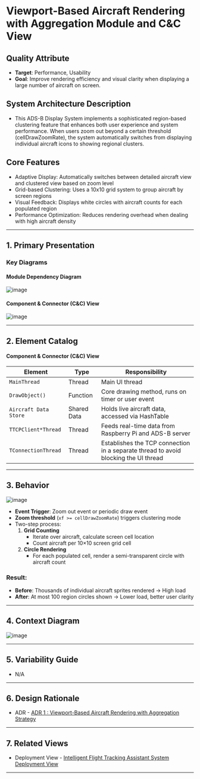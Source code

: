 # Viewport-Based Aircraft Rendering with Aggregation Module and C&C View

## Quality Attribute
- **Target**: Performance, Usability
- **Goal**: Improve rendering efficiency and visual clarity when displaying a large number of aircraft on screen.

## System Architecture Description
- This ADS-B Display System implements a sophisticated region-based clustering feature that enhances both user experience and system performance. When users zoom out beyond a certain threshold (cellDrawZoomRate), the system automatically switches from displaying individual aircraft icons to showing regional clusters.

## Core Features
- Adaptive Display: Automatically switches between detailed aircraft view and clustered view based on zoom level
- Grid-based Clustering: Uses a 10x10 grid system to group aircraft by screen regions
- Visual Feedback: Displays white circles with aircraft counts for each populated region
- Performance Optimization: Reduces rendering overhead when dealing with high aircraft density

---

## 1. Primary Presentation

### Key Diagrams

#### Module Dependency Diagram
![image](https://github.com/user-attachments/assets/6268ac37-59e6-4a07-a9ef-0904f99b66be)

#### Component & Connector (C&C) View
![image](https://github.com/user-attachments/assets/1c5a44c2-846a-4f79-bf62-751233dc7e82)


---

## 2. Element Catalog

#### Component & Connector (C&C) View

| Element                | Type          | Responsibility                                                |
|------------------------|---------------|----------------------------------------------------------------|
| `MainThread`         | Thread      | Main UI thread               |
| `DrawObject()`         | Function      | Core drawing method, runs on timer or user event               |
| `Aircraft Data Store`  | Shared Data   | Holds live aircraft data, accessed via HashTable               |
| `TTCPClient*Thread`    | Thread        | Feeds real-time data from Raspberry Pi and ADS-B server        |
| `TConnectionThread`    | Thread        | Establishes the TCP connection in a separate thread to avoid blocking the UI thread        |

---

## 3. Behavior
![image](https://github.com/user-attachments/assets/1e317fb1-f9c8-45ce-b2ca-53afa9f0e9c5)


- **Event Trigger**: Zoom out event or periodic draw event
- **Zoom threshold** (`xf >= cellDrawZoomRate`) triggers clustering mode
- Two-step process:
  1. **Grid Counting**  
     - Iterate over aircraft, calculate screen cell location
     - Count aircraft per 10×10 screen grid cell
  2. **Circle Rendering**  
     - For each populated cell, render a semi-transparent circle with aircraft count
       
### Result:
- **Before**: Thousands of individual aircraft sprites rendered → High load
- **After**: At most 100 region circles shown → Lower load, better user clarity


---

## 4. Context Diagram 

![image](https://github.com/user-attachments/assets/6fb9f489-33b2-4562-935a-189f5942eb8d)


---

## 5. Variability Guide
- N/A

---

## 6. Design Rationale
- ADR - [ADR 1 : Viewport-Based Aircraft Rendering with Aggregation Strategy](../ADRs/ADR01-viewport-and-aggregation.md)

---

## 7. Related Views
- Deployment View - [Intelligent Flight Tracking Assistant System Deployment View](./IFTA_Deployment_View.md)

---

